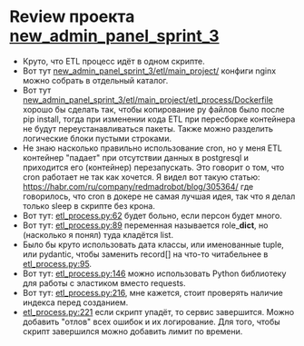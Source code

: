 # Review проекта [new_admin_panel_sprint_3](https://github.com/DmitryRybko/new_admin_panel_sprint_3)
* Круто, что ETL процесс идёт в одном скрипте.
* Вот тут [new_admin_panel_sprint_3/etl/main_project/](https://github.com/DmitryRybko/new_admin_panel_sprint_3/tree/main/etl/main_project) конфиги nginx можно собрать в отдельный каталог.
* Вот тут [new_admin_panel_sprint_3/etl/main_project/etl_process/Dockerfile](https://github.com/DmitryRybko/new_admin_panel_sprint_3/blob/main/etl/main_project/etl_process/Dockerfile) хорошо бы сделать так, чтобы копирование py файлов было после pip install, тогда при изменении кода ETL при пересборке контейнера не будут переустанавливаться пакеты.
Также можно разделить логические блоки пустыми строками.
* Не знаю насколько правильно использование cron, но у меня ETL контейнер "падает" при отсутствии данных в postgresql и приходится его (контейнер) перезапускать.
Это говорит о том, что cron работает не так как хочется.
Я видел вот такую статью: https://habr.com/ru/company/redmadrobot/blog/305364/ где говорилось, что cron в докере не самая лучшая идея, так что я делал только sleep в скрипте без крона.
* Вот тут: [etl_process.py:62](https://github.com/DmitryRybko/new_admin_panel_sprint_3/blob/main/etl/main_project/etl_process/etl_process.py#L62) будет больно, если персон будет много.
* Вот тут: [etl_process.py:89](https://github.com/DmitryRybko/new_admin_panel_sprint_3/blob/main/etl/main_project/etl_process/etl_process.py#L89) переменная называется role_**dict**, но (насколько я понял) туда кладётся list.
* Было бы круто использовать дата классы, или именованные tuple, или pydantic, чтобы заменить record[] на что-то читабельнее в [etl_process.py:95](https://github.com/DmitryRybko/new_admin_panel_sprint_3/blob/main/etl/main_project/etl_process/etl_process.py#L95).
* Вот тут: [etl_process.py:146](https://github.com/DmitryRybko/new_admin_panel_sprint_3/blob/main/etl/main_project/etl_process/etl_process.py#L146) можно использовать Python библиотеку для работы с эластиком вместо requests.
* Вот тут: [etl_process.py:216](https://github.com/DmitryRybko/new_admin_panel_sprint_3/blob/main/etl/main_project/etl_process/etl_process.py#L216), мне кажется, стоит проверять наличие индекса перед созданием.
* [etl_process.py:221](https://github.com/DmitryRybko/new_admin_panel_sprint_3/blob/main/etl/main_project/etl_process/etl_process.py#L221) если скрипт упадёт, то сервис завершится. Можно добавить "отлов" всех ошибок и их логирование. Для того, чтобы скрипт завершился можно добавить лимит по времени.
